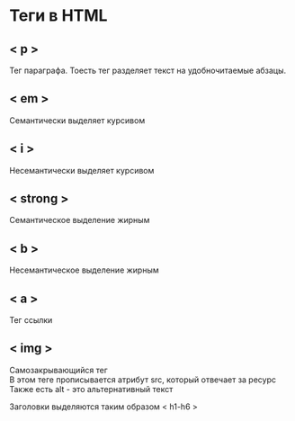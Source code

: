 # Теги в HTML  
## < p >
Тег параграфа. Тоесть тег разделяет текст на удобночитаемые абзацы.
## < em >
Семантически выделяет курсивом  
## < i >
Несемантически выделяет курсивом  
## < strong >  
Семантическое выделение жирным  
## < b >  
Несемантическое выделение жирным  
## < a >  
Тег ссылки  
## < img >  
Самозакрывающийся тег   
В этом теге прописывается атрибут src, который отвечает за ресурс   
Также есть alt - это альтернативный текст  


Заголовки выделяются таким образом < h1-h6 >  

